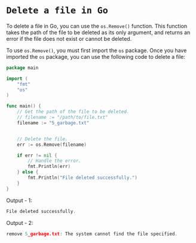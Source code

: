 # `Delete a file in Go`

To delete a file in Go, you can use the `os.Remove()` function. This function takes the path of the file to be deleted as its only argument, and returns an error if the file does not exist or cannot be deleted.

To use `os.Remove()`, you must first import the `os` package. Once you have imported the `os` package, you can use the following code to delete a file:

```go
package main

import (
    "fmt"
    "os"
)

func main() {
    // Get the path of the file to be deleted.
    // filename := "/path/to/file.txt"
    filename := "5_garbage.txt"


    // Delete the file.
    err := os.Remove(filename)

    if err != nil {
        // Handle the error.
        fmt.Println(err)
    } else {
        fmt.Println("File deleted successfully.")
    }
}
```

Output - 1:

```go
File deleted successfully.
```
Output - 2:

```go
remove 5_garbage.txt: The system cannot find the file specified.
```
